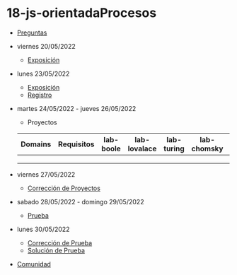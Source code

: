 # 18-js-orientadaProcesos

- [Preguntas](https://escuela.it/cursos/curso-recurrencia-desarrollo-software/clase/patron)
- viernes 20/05/2022
  - [Exposición](https://escuela.it/cursos/curso-recurrencia-desarrollo-software/clase/patron)
- lunes 23/05/2022
  - [Exposición](https://escuela.it/cursos/curso-recurrencia-desarrollo-software/clase/patron)
  - [Registro](https://forms.gle/pA2QvsW32P4KtTD77)
- martes 24/05/2022 - jueves 26/05/2022
  - Proyectos
  
  |Domains|Requisitos|lab-boole|lab-lovalace|lab-turing|lab-chomsky|lab-bernersLee|
  |-------|----------|---------|------------|----------|-----------|--------------|
  |       |          |         |            |          |           |              |
  |       |          |         |            |          |           |              |
  |       |          |         |            |          |           |              |
- viernes 27/05/2022
  - [Corrección de Proyectos](https://escuela.it/cursos/curso-recurrencia-desarrollo-software/clase/patron)
- sabado 28/05/2022 - domingo 29/05/2022
  - [Prueba](https://forms.gle/hB9UJoN2PYiexctH8)
- lunes 30/05/2022
  - [Corrección de Prueba](https://escuela.it/cursos/curso-recurrencia-desarrollo-software/clase/patron)
  - [Solución de Prueba](https://docs.google.com/spreadsheets/d/1Uwtqa5VdD5wK2X7eLgkS6_th16aPnsW8pa5Ft2TyLPo/edit#gid=0)
- [Comunidad](https://app.slack.com/client/T02S3KYD464/C02TPQ6QQ7Q)

